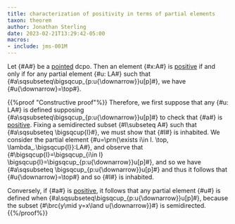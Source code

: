 ```yaml
---
title: characterization of positivity in terms of partial elements
taxon: theorem
author: Jonathan Sterling
date: 2023-02-21T13:29:42-05:00
macros:
- include: jms-001M
---
```


Let {#A#} be a [pointed](jms-001S) dcpo. Then an element {#x:A#} is [positive](jms-001M) if and only if for any partial element {#u: LA#} such that {#a\sqsubseteq\bigsqcup_{p:u{\downarrow}}u[p]#}, we have {#u{\downarrow}=\top#}.

{{%proof "Constructive proof"%}}
Therefore, we first suppose that any {#u: LA#} is defined supposing {#a\sqsubseteq\bigsqcup_{p:u{\downarrow}}u[p]#} to check that {#a#} is [positive](jms-001M). Fixing a semidirected subset {#I\subseteq A#} such that {#a\sqsubseteq \bigsqcup{I}#}, we must show that {#I#} is inhabited.
We consider the partial element {#u=\prn{\exists i\in I. \top, \lambda\_.\bigsqcup{I}}:LA#}, and observe that {#\bigsqcup{I}=\bigsqcup_{i\in I} \bigsqcup{I}=\bigsqcup_{p:u{\downarrow}}u[p]#}, and so we have {#a\sqsubseteq \bigsqcup_{p:u{\downarrow}}u[p]#} and thus it follows that {#u{\downarrow}=\top#} and so {#I#} is inhabited.

Conversely, if {#a#} is [positive](jms-001M), it follows that any partial element {#u#} is defined when {#a\sqsubseteq\bigsqcup_{p:u{\downarrow}}u[p]#}, because the subset {#\brc{y\mid y=x\land u{\downarrow}}#} is semidirected.
{{%/proof%}}
